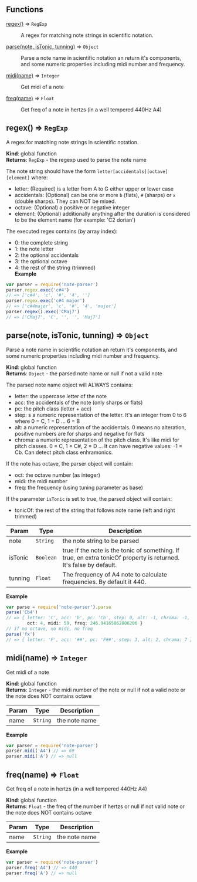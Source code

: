 ## Functions

<dl>
<dt><a href="#regex">regex()</a> ⇒ <code>RegExp</code></dt>
<dd><p>A regex for matching note strings in scientific notation.</p>
</dd>
<dt><a href="#parse">parse(note, isTonic, tunning)</a> ⇒ <code>Object</code></dt>
<dd><p>Parse a note name in scientific notation an return it&#39;s components,
and some numeric properties including midi number and frequency.</p>
</dd>
<dt><a href="#midi">midi(name)</a> ⇒ <code>Integer</code></dt>
<dd><p>Get midi of a note</p>
</dd>
<dt><a href="#freq">freq(name)</a> ⇒ <code>Float</code></dt>
<dd><p>Get freq of a note in hertzs (in a well tempered 440Hz A4)</p>
</dd>
</dl>

<a name="regex"></a>

## regex() ⇒ <code>RegExp</code>
A regex for matching note strings in scientific notation.

**Kind**: global function  
**Returns**: <code>RegExp</code> - the regexp used to parse the note name

The note string should have the form `letter[accidentals][octave][element]`
where:

- letter: (Required) is a letter from A to G either upper or lower case
- accidentals: (Optional) can be one or more `b` (flats), `#` (sharps) or `x` (double sharps).
They can NOT be mixed.
- octave: (Optional) a positive or negative integer
- element: (Optional) additionally anything after the duration is considered to
be the element name (for example: 'C2 dorian')

The executed regex contains (by array index):

- 0: the complete string
- 1: the note letter
- 2: the optional accidentals
- 3: the optional octave
- 4: the rest of the string (trimmed)  
**Example**  
```js
var parser = require('note-parser')
parser.regex.exec('c#4')
// => ['c#4', 'c', '#', '4', '']
parser.regex.exec('c#4 major')
// => ['c#4major', 'c', '#', '4', 'major']
parser.regex().exec('CMaj7')
// => ['CMaj7', 'C', '', '', 'Maj7']
```
<a name="parse"></a>

## parse(note, isTonic, tunning) ⇒ <code>Object</code>
Parse a note name in scientific notation an return it's components,
and some numeric properties including midi number and frequency.

**Kind**: global function  
**Returns**: <code>Object</code> - the parsed note name or null if not a valid note

The parsed note name object will ALWAYS contains:
- letter: the uppercase letter of the note
- acc: the accidentals of the note (only sharps or flats)
- pc: the pitch class (letter + acc)
- step: s a numeric representation of the letter. It's an integer from 0 to 6
where 0 = C, 1 = D ... 6 = B
- alt: a numeric representation of the accidentals. 0 means no alteration,
positive numbers are for sharps and negative for flats
- chroma: a numeric representation of the pitch class. It's like midi for
pitch classes. 0 = C, 1 = C#, 2 = D ... It can have negative values: -1 = Cb.
Can detect pitch class enhramonics.

If the note has octave, the parser object will contain:
- oct: the octave number (as integer)
- midi: the midi number
- freq: the frequency (using tuning parameter as base)

If the parameter `isTonic` is set to true, the parsed object will contain:
- tonicOf: the rest of the string that follows note name (left and right trimmed)  

| Param | Type | Description |
| --- | --- | --- |
| note | <code>String</code> | the note string to be parsed |
| isTonic | <code>Boolean</code> | true if the note is the tonic of something. If true, en extra tonicOf property is returned. It's false by default. |
| tunning | <code>Float</code> | The frequency of A4 note to calculate frequencies. By default it 440. |

**Example**  
```js
var parse = require('note-parser').parse
parse('Cb4')
// => { letter: 'C', acc: 'b', pc: 'Cb', step: 0, alt: -1, chroma: -1,
        oct: 4, midi: 59, freq: 246.94165062806206 }
// if no octave, no midi, no freq
parse('fx')
// => { letter: 'F', acc: '##', pc: 'F##', step: 3, alt: 2, chroma: 7 })
```
<a name="midi"></a>

## midi(name) ⇒ <code>Integer</code>
Get midi of a note

**Kind**: global function  
**Returns**: <code>Integer</code> - the midi number of the note or null if not a valid note
or the note does NOT contains octave  

| Param | Type | Description |
| --- | --- | --- |
| name | <code>String</code> | the note name |

**Example**  
```js
var parser = require('note-parser')
parser.midi('A4') // => 69
parser.midi('A') // => null
```
<a name="freq"></a>

## freq(name) ⇒ <code>Float</code>
Get freq of a note in hertzs (in a well tempered 440Hz A4)

**Kind**: global function  
**Returns**: <code>Float</code> - the freq of the number if hertzs or null if not valid note
or the note does NOT contains octave  

| Param | Type | Description |
| --- | --- | --- |
| name | <code>String</code> | the note name |

**Example**  
```js
var parser = require('note-parser')
parser.freq('A4') // => 440
parser.freq('A') // => null
```
